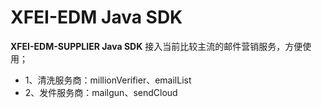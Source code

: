 # XFEI-EDM Java SDK 

[//]: # (* [Issues][sdk-issues])

[//]: # (* [Getting Help]&#40;#getting-help&#41;)


 **XFEI-EDM-SUPPLIER Java SDK** 接入当前比较主流的邮件营销服务，方便使用；

  * 1、清洗服务商：millionVerifier、emailList
  * 2、发件服务商：mailgun、sendCloud

